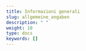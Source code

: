 ```yaml
---
title: Informazioni generali
slug: allgemeine_angaben
description: " "
weight: 10
type: docs
keywords: []
---
```


